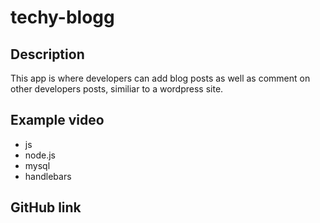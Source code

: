 # techy-blogg

## Description 
This app is where developers can add blog posts as well as comment on other developers posts, similiar to a wordpress site.

## Example video


* js 
* node.js
* mysql
* handlebars

## GitHub link

